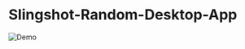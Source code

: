 # Slingshot-Random-Desktop-App

![Demo](https://github.com/Akhiiii/Slingshot-Random-Desktop-App/blob/master/public/images/output.jpeg)
